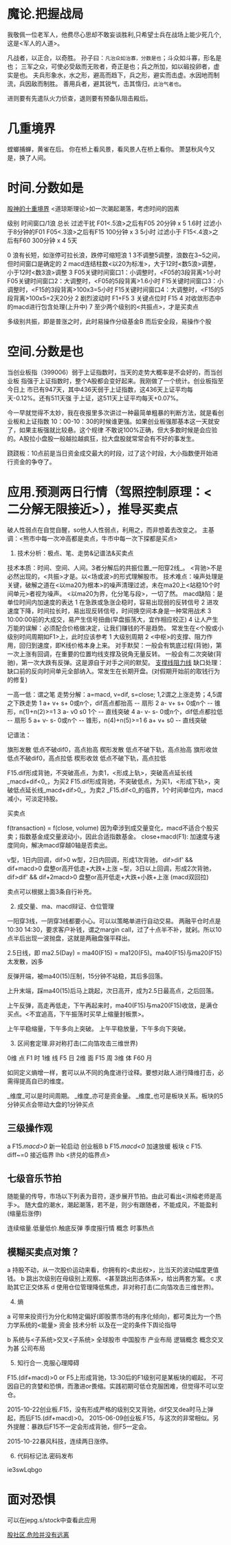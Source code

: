 # 魔论.把握战局

我敬佩一位老军人，他费尽心思却不敢妄谈胜利,只希望士兵在战场上能少死几个,这是<军人的人道>。

凡战者，以正合，以奇胜。
孙子曰：`凡治众如治寡，分数是也`；斗众如斗寡，形名是也；
三军之众，可使必受敌而无败者，奇正是也；兵之所加，如以碫投卵者，虚实是也。
夫兵形象水，水之形，避高而趋下，兵之形，避实而击虚。水因地而制流，兵因敌而制胜。
善用兵者，避其锐气，击其惰归，`此治气者也`。

进则要有先遣队火力侦查，退则要有预备队阻击殿后。

# 几重境界

螳螂捕蝉，黄雀在后。
你在桥上看风景，看风景人在桥上看你。
萧瑟秋风今又是，换了人间。

# 时间.分数如是

[股神的十重境界](http://dy.qq.com/article.htm?id=20151123A00BRN00)
<道琼斯理论>如一次潮起潮落，考虑时间的因素

级别                    时间窗口/1浪    总长      过滤干扰
F01<.5浪>之后有F05        20分钟 x 5    1.6时     过滤小于8分钟的F01
F05<.3浪>之后有F15       100分钟 x 3    5小时     过滤小于
F15<.4浪>之后有F60       300分钟 x 4    5天

0 浪有长短，如涨停可拉长浪，跌停可缩短浪
1 3不调整5调整，浪数在3~5之间，但时间窗口是确定的
2 macd连结柱数<以20为标准>，大于12时<数5浪>调整，小于12时<数3浪>调整
3 F05关键时间窗口1：小调整时，<F05的3段背离>1小时
  F05关键时间窗口2：大调整时，<F05的5段背离>1.6小时
  F15关键时间窗口3：小调整时，<F15的3段背离>100x3=5小时
  F15关键时间窗口4：大调整时，<F15的5段背离>100x5=2天20分
2 剧烈波动时 F1+F5
3 关键点位时 F15
4 对收敛形态中的macd进行包含处理(上升中)
7 至少两个级别的<共振点>，才是买卖点

多级别共振，即是普涨之时，此时易操作分级基金B
而后安全段，易操作个股

# 空间.分数是也

当创业板指（399006）弱于上证指数时，当天的走势大概率是不会好的，而当创业板
指强于上证指数时，整个A股都会变好起来。我刚做了一个统计。创业板指至今日上
市已有947天，其中436天弱于上证指数，这436天上证平均每天-0.12%。还有511天强
于上证，这511天上证平均每天+0.07%。

今一早就觉得不太妙，我在夜报里多次讲过一种最简单粗暴的判断方法，就是看创业板和上证指数
10：00-10：30的时候谁更强。如果创业板强那基本这一天就安了，如果主板强就比较悬。这个规律
不敢说100%正确，但大多数时候是会应验的。A股拉小盘股一般越拉越疯狂，拉大盘股就常常会有不好的事发生。

跷跷板：10点前是当日资金成交最大的时段，过了这个时段，大小指数便开始进行资金的争夺了。

# 应用.预测两日行情（驾照控制原理：<二分解无限接近>），推导买卖点

破人性弱点在自觉自醒，so他人人性弱点，利用之，而非想着去改变之。
主基调：<熊市中每一次冲高都是卖点，牛市中每一次下探都是买点>

[](http://sz.yunbatch.ftn.qq.com:8080/ftn_handler/abcd9876000027135628d0ba000000680a2052dbf483471d7e3e2fd216816cdd59e70081686549b132fc317697a01eac9ad0108dfee0cf0118192a2425653825386125623125653825386425613325653825623525383425653625393625393932103587a6449c9943f6a5b9f88180a14738388aa897a006/?from=30111&version=2.0.0.2&uin=435699469)

1. 技术分析：极点、笔、走势&记谱法&买卖点

技术本质：时间、空间、人间。3者分解后的共振位置_一阳穿2线_。
          <背驰>不是必然出现的，<共振>才是。以<场或波>的形式理解股市。
技术难点：噪声处理是关键，破解之道在<以ma20为根本>的噪声清理过滤，未在ma20上<站稳10个时间单元>者视为噪声。
          <以ma20为界，化分笔与段>，一切了然。
macd缺陷：是单位时间内加速度的表达
          1 在急跌或急涨企稳时，容易出现弱的反转信号
          2 进攻速度下降，时间拉长时，易出现反转信号，时间换空间本身是一种常用战术
          3 10:00:00前的大成交，易产生信号扭曲(早盘振荡大，宜作相应校正)
          4 让人产生万能的误解：必须配合价格做决定，让我们赚钱的不是趋势。
          常发生在<个股或小级别时间周期如F1>上，此时应该参考
          1 大级别周期
          2 <中枢>的支撑、阻力作用，回归到速度，即K线价格本身上来。
对手默契：一般会有筑底过程(背驰)，第一次上涨有回调，在重要的位置均线支撑及锐角无量反转。
          一般会有二次突破(背驰)，第一次大跌有反弹。这是源自于对手之间的默契。
          [支撑线阻力线](http://weibo.com/p/1001603914241479466707)
缺口处理：缺口前的反向时间单元全部纳入。常发生在长期开盘。(对假期开始前的取钱行为的修复)


一高一低：谓之笔
走势分解：a=macd, v=dif, s=close; 1,2谓之上涨走势；4,5谓之下跌走势
  1 a+ v+ s+  0或n个，dif高点都抬高         -- 扇形
  2 a- v+ s+  0或n个                        -- 锥形，n(1)+n(2)>=1
  3 a- v0 s0     1个                        -- 直线突破
  4 a- v- s-  0或n个，dif低点都拉低         -- 扇形
  5 a+ v- s-  0或n个                        -- 锥形，n(4)+n(5)>=1
  6 a+ v+ s0                                -- 直线突破

记谱法：

旗形发散 低点不破dif0，高点抬高
楔形发散 低点不破下轨，高点抬高
旗形收敛 低点不破dif0，高点拉低
楔形收敛 低点不破下轨，高点拉低

F15.dif形成背驰，不突破高点，为卖1，<形成上轨>，突破高点延长线_macd+dif<0_，为买2
F15.dif形成背驰，不突破低点，为买1，<形成下轨>，突破低点延长线_macd+dif>0_，为卖2
_F15.dif<0_的临界，1个时间单位内，macd减小，可淡定持股。

买卖点

f(transaction) = f(close, volume)
因为牵涉到成交量变化，macd不适合个股买卖；指数基金成交量波动小，因此合适指数基金。
close+macd(F1): 加速度与速度同向，解决macd穿越0轴是否卖出。

v型，1日内回调，dif>0
w型，2日内回调，形成1次背驰，  dif>dif' && dif+macd>0   盘整or高开低走+大跌+上涨
~型，3日以上回调，形成2次背驰，dif>dif' && dif+2macd>0  盘整or高开低走+大跌+小跌+上涨 (macd双回拉)

卖点可以根据上面3条自行补充。

2. 成交量、ma、macd辩证、仓位管理

一阳穿3线，一阴穿3线都要小心。可以以策略单进行自动交易。
两融平仓时点是10:30 14:30，要求客户补钱，谓之margin call，过了十点半不补，就剁。所以10点半后出现一波抛盘，这就是两融盘强平释出。

2.5日线，即 ma2.5(Day) = ma40(F15) = ma120(F5)。ma40(F15)与ma20(F15)太发散，凶多

反弹开端，被ma40(15)压制，15分钟不站稳，其后多回落。

上升末端，踩ma40(15)后马上跳起，次日高开，成为2.5日最高点，之后回落。

上午反弹，高走再低走，下午再起来时，ma40(F15)与ma20(F15)收敛，是满仓买点。<不宜追高，下午振荡时买早上缩量封板票>。

上午平稳缩量，下午多向上突破。
上午平稳放量，下午多向下突破。

3. 区间套定理.非对称打击(二向箔攻击三维世界)

0维 点 F1  时
1维 线 F5  日
2维 面 F15 周
3维 体 F60 月

如同定义熵增一样，套可以从不同的角度进行诠释。要想对敌人进行降维打击，必需得提高自已的维度。

_维度_可以是时间周期。
_维度_亦可是资金量。
_维度_也可是板块关系。板块的5分钟买点会带动大盘的1分钟买点

三级操作观
----------------------
a F15._macd>0_  新一轮启动  创业板B
b F15._macd<0_  加速放缓    板块
c F15. diff~=0  接近临界    lhb       <挤兑的临界点>

七级音乐节拍
----------------------
随能量的传导，市场以下列表为音符，逐步展开节拍。由此可看出<洪榕老师是高手>。
随大盘的潮水，潮起潮落，若不是，则少有跟随者，不能成风，不能盈利(缩量后涨停)

连续缩量.低量低价.触底反弹
季度报行情
概念
时事热点

模糊买卖点对策？
----------------------
a 持股不动，从一次股价运动来看，你拥有的<卖出权>，比当天的波动幅度更值钱。
b 跳出次级别在母级别上观察、<甚至跳出形态体系>，给出两套方案。
c 求助其它正交体系
d 使用仓位管理降低焦虑，非对称打击(二向箔攻击三维世界)。

4. 熵

a 可带来投资行为分化和特定偏好(即股票市场的有序化倾向)，都可类比为一个热力学系统的<能量>
  资金
  技术分析
  以及在一定的条件下舆论指导

b 系统与<子系统>交叉<子系统>
  全球股市
  中国股市
  产业布局
  逻辑概念  概念交叉为甚
  公司布局

5. 知行合一.克服心理障碍

F15.(dif+macd)>0 or F5上形成背驰，13:30后的F1级别可是某板块的崛起，
不可因自已的贪婪和恐惧，而激进or畏缩。实践初期可低仓克服困难，但觉得不可以空仓。

2015-10-22创业板.F15，没有形成严格的级别交叉背驰，dif交叉dea时马上弹起，而后F15.(dif+macd)>0。
2015-06-09创业板.F15，与这次的非常相似。另外提醒：暴跌后F15不一定会形成背驰，但F5一定会。

2015-10-22暴风科技，连续两日涨停。

6. 代码标记法.密码发布

ie3swLqbgo

# 面对恐惧

可以在jepg.s/stock中查看此应用

[股社区.危险并没有远离](http://mp.weixin.qq.com/s?__biz=MjM5MjAxNTE4MA==&amp;mid=401135318&amp;idx=1&amp;sn=7fb7d7fc7d05db018dce149dedc27c93&amp;scene=1&amp;srcid=11306hc1zKKbCRDOrg3m7dNd#rd)

